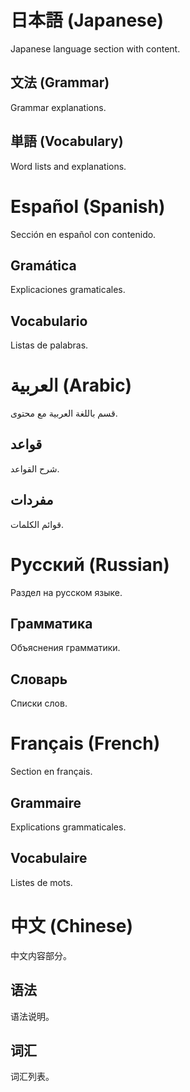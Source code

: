 # 日本語 (Japanese)

Japanese language section with content.

## 文法 (Grammar)

Grammar explanations.

## 単語 (Vocabulary)

Word lists and explanations.

# Español (Spanish)

Sección en español con contenido.

## Gramática

Explicaciones gramaticales.

## Vocabulario

Listas de palabras.

# العربية (Arabic)

قسم باللغة العربية مع محتوى.

## قواعد

شرح القواعد.

## مفردات

قوائم الكلمات.

# Русский (Russian)

Раздел на русском языке.

## Грамматика

Объяснения грамматики.

## Словарь

Списки слов.

# Français (French)

Section en français.

## Grammaire

Explications grammaticales.

## Vocabulaire

Listes de mots.

# 中文 (Chinese)

中文内容部分。

## 语法

语法说明。

## 词汇

词汇列表。